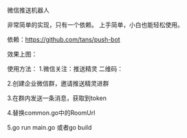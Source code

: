 微信推送机器人

非常简单的实现，只有一个依赖。
上手简单，小白也能轻松使用。

依赖：https://github.com/tans/push-bot

效果上图：

使用方法：
1.微信关注：推送精灵
二维码：

2.创建企业微信群，邀请推送精灵进群

3.在群内发送一条消息，获取到token

4.替换common.go中的RoomUrl

5.go run main.go 或者go build